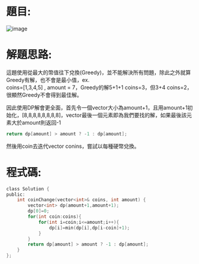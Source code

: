 # 題目:
![image](https://github.com/user-attachments/assets/c07f711b-56db-42c0-abef-fdd80911671f)
# 解題思路:
這題使用從最大的幣值往下兌換(Greedy)，並不能解決所有問題，除此之外就算Greedy有解，也不會是最小值，ex.  
coins=[1,3,4,5] , amount = 7，Greedy的解5+1+1 coins=3，但3+4 coins=2，很顯然Greedy不會得到最佳解。  
  
因此使用DP解會更全面，首先令一個vector大小為amount+1，且用amount+1初始化，[8,8,8,8,8,8,8,8]，vector最後一個元素即為我們要找的解，如果最後該元素大於amount則返回-1
````C
return dp[amount] > amount ? -1 : dp[amount];
````
然後用coin去迭代vector conins，嘗試以每種硬幣兌換。

# 程式碼:
````C
class Solution {
public:
    int coinChange(vector<int>& coins, int amount) {
        vector<int> dp(amount+1,amount+1);
        dp[0]=0;
        for(int coin:coins){
            for(int i=coin;i<=amount;i++){
                dp[i]=min(dp[i],dp[i-coin]+1);
            }
        }
        return dp[amount] > amount ? -1 : dp[amount];
    }
};
````
